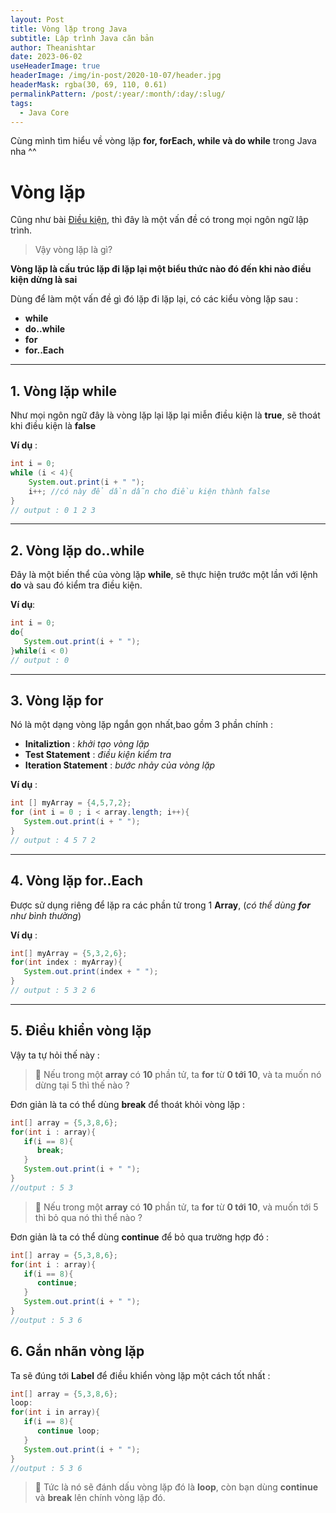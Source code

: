 ```yaml
---
layout: Post
title: Vòng lặp trong Java
subtitle: Lập trình Java căn bản
author: Theanishtar
date: 2023-06-02
useHeaderImage: true
headerImage: /img/in-post/2020-10-07/header.jpg
headerMask: rgba(30, 69, 110, 0.61)
permalinkPattern: /post/:year/:month/:day/:slug/
tags:
  - Java Core
---
```


Cùng mình tìm hiểu về vòng lặp **for, forEach, while và do while** trong Java nha ^^

<!-- more -->


# Vòng lặp

Cũng như bài [Điều kiện](), thì đây là một vấn đề có trong mọi ngôn ngữ lập trình.

> Vậy vòng lặp là gì?

**Vòng lặp là cấu trúc lặp đi lặp lại một biểu thức nào đó đến khi nào điều kiện dừng là sai**

Dùng để làm một vấn đề gì đó lặp đi lặp lại, có các kiểu vòng lặp sau :

- **while**
- **do..while**
- **for**
- **for..Each**

---

## 1. Vòng lặp **while**

Như mọi ngôn ngữ đây là vòng lặp lại lặp lại miễn điều kiện là **true**, sẽ thoát khi điều kiện là **false**

**Ví dụ** : 

```java
int i = 0;
while (i < 4){
	System.out.print(i + " ");
	i++; //có này để dần dẫn cho điều kiện thành false
}
// output : 0 1 2 3
```

---

## 2. Vòng lặp **do..while**

Đây là một biến thể của vòng lặp **while**, sẽ thực hiện trước một lần với lệnh **do** và sau đó kiểm tra điều kiện.

**Ví dụ**: 

```java
int i = 0; 
do{
   System.out.print(i + " ");
}while(i < 0)
// output : 0
```

---

## 3. Vòng lặp **for**

Nó là một dạng vòng lặp ngắn gọn nhất,bao gồm 3 phần chính :

- **Initaliztion** : *khởi tạo vòng lặp*
- **Test Statement** : *điều kiện kiểm tra*
- **Iteration Statement** : *bước nhảy của vòng lặp*

**Ví dụ** : 

```java
int [] myArray = {4,5,7,2};
for (int i = 0 ; i < array.length; i++){
   System.out.print(i + " ");
}
// output : 4 5 7 2
```

---

## 4. Vòng lặp **for..Each**

Được sử dụng riêng để lặp ra các phần tử trong 1 **Array**, (*có thể dùng **for** như bình thường*)

**Ví dụ** :

```java
int[] myArray = {5,3,2,6};
for(int index : myArray){
   System.out.print(index + " ");
}
// output : 5 3 2 6
```

---

## 5. Điều khiển vòng lặp

Vậy ta tự hỏi thế này :

> 🤔 Nếu trong một **array** có **10** phần tử, ta **for** từ **0 tới 10**, và ta muốn nó dừng tại 5 thì thế nào ?

Đơn giản là ta có thể dùng **break** để thoát khỏi vòng lặp : 

```java
int[] array = {5,3,8,6};
for(int i : array){
   if(i == 8){
      break;
   }
   System.out.print(i + " ");
}
//output : 5 3
```

> 🤔 Nếu trong một **array** có **10** phần tử, ta **for** từ **0 tới 10**, và muốn tới 5 thì bỏ qua nó thì thể nào ?

Đơn giản là ta có thể dùng **continue** để bỏ qua trường hợp đó :

```java
int[] array = {5,3,8,6};
for(int i : array){
   if(i == 8){
      continue;
   }
   System.out.print(i + " ");
}
//output : 5 3 6
```

## 6. Gắn nhãn vòng lặp

Ta sẽ đúng tới **Label** để điều khiển vòng lặp một cách tốt nhất :

```java
int[] array = {5,3,8,6};
loop:
for(int i in array){
   if(i == 8){
      continue loop;
   }
   System.out.print(i + " ");
}
//output : 5 3 6
```

>  🚀 Tức là nó sẽ đánh dấu vòng lặp đó là **loop**, còn bạn dùng **continue** và **break** lên chính vòng lặp đó.
